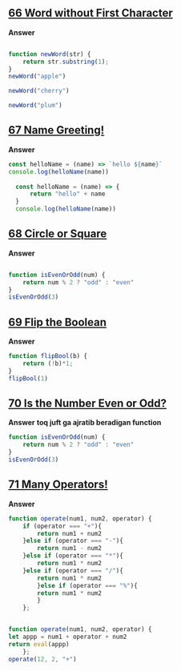 ## [66 Word without First Character](https://edabit.com/challenge/Me4pMDq7yX2XzHiYc)
**Answer**
```js

function newWord(str) {
	return str.substring(1);
}
newWord("apple")

newWord("cherry")

newWord("plum")
```

## [67 Name Greeting!](https://edabit.com/challenge/6kdGMdd78jpZ45ujo)
**Answer**
```js
const helloName = (name) => `hello ${name}` 
console.log(helloName(name))
   
  const helloName = (name) => {
      return "hello" + name 
  } 
  console.log(helloName(name))
```

## [68 Circle or Square](https://edabit.com/challenge/D8DDFMFK8RaWWmcGY)
**Answer**
```js

function isEvenOrOdd(num) {
	return num % 2 ? "odd" : "even"
}
isEvenOrOdd(3)

```
## [69 Flip the Boolean](https://edabit.com/challenge/m5j4mTviyorMfMDvn)
**Answer**
```js
function flipBool(b) {
	return (!b)*1;
}
flipBool(1)
```
## [70 Is the Number Even or Odd?](https://edabit.com/challenge/kuzB5CMXiKDEYKXAP)
**Answer**
**toq juft ga ajratib beradigan function**
```js
function isEvenOrOdd(num) {
	return num % 2 ? "odd" : "even"
}
isEvenOrOdd(3)
```
## [71 Many Operators!](https://edabit.com/challenge/7Qx4M32b94h3P4dyt)

**Answer**
```js
function operate(num1, num2, operator) {
	if (operator === "+"){
		return num1 + num2
	}else if (operator === "-"){
		return num1 - num2
	}else if (operator === "*"){
		return num1 * num2
	}else if (operator === "/"){
		return num1 * num2
		}else if (operator === "%"){
		return num1 * num2
		}
	};


function operate(num1, num2, operator) {
let appp = num1 + operator + num2
return eval(appp)
	};
operate(12, 2, "+")
```